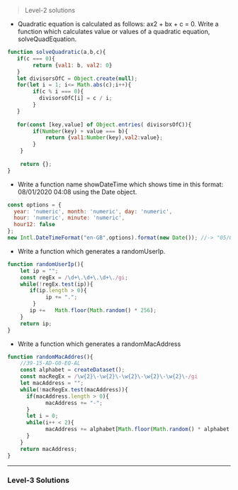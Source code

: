 > Level-2 solutions

- Quadratic equation is calculated as follows: ax2 + bx + c = 0. Write a function which calculates value or values of a quadratic equation, solveQuadEquation.
```javascript
function solveQuadratic(a,b,c){
   if(c === 0){
        return {val1: b, val2: 0}
   }
   let divisorsOfC = Object.create(null);   
   for(let i = 1; i<= Math.abs(c);i++){
        if(c % i === 0){
          divisorsOfC[i] = c / i;  
        }
   }
   
   for(const [key,value] of Object.entries( divisorsOfC)){        
        if(Number(key) + value === b){
            return {val1:Number(key),val2:value};
        }
    }
    
    return {};
}
```
- Write a function name showDateTime which shows time in this format: 08/01/2020 04:08 using the Date object.
```javascript
const options = {
  year: 'numeric', month: 'numeric', day: 'numeric',
  hour: 'numeric', minute: 'numeric',
  hour12: false
};
new Intl.DateTimeFormat("en-GB",options).format(new Date()); //-> "05/06/2020, 14:18"
```
- Write a function which generates a randomUserIp.
```javascript
function randomUserIp(){
    let ip = "";
    const regEx = /\d+\.\d+\.\d+\./gi;
    while(!regEx.test(ip)){
       if(ip.length > 0){
            ip += ".";
        }       
       ip +=   Math.floor(Math.random() * 256);   
    }
    return ip; 
}
```
- Write a function which generates a randomMacAddress
```javascript
function randomMacAddres(){
    //39-15-AD-G0-EQ-AL
    const alphabet = createDataset();
    const macRegEx = /\w{2}\-\w{2}\-\w{2}\-\w{2}\-\w{2}\-/gi
    let macAddress = "";
    while(!macRegEx.test(macAddress)){
      if(macAddress.length > 0){
            macAddress += "-";
      }
      let i = 0;
      while(i++ < 2){
            macAddress += alphabet[Math.floor(Math.random() * alphabet.length)];
      }
    }
    return macAddress;
}
```
***
### Level-3 Solutions


